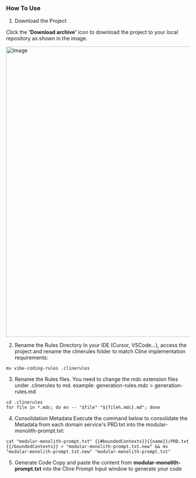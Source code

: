 ### How To Use

1. Download the Project

Click the **'Download archive'** icon to download the project to your local repository as shown in the image.

<img width="794" alt="Image" src="https://github.com/user-attachments/assets/042bfe89-0305-4330-9709-aeaf12b12002" />

2. Rename the Rules Directory
In your IDE (Cursor, VSCode...), access the project and rename the clinerules folder to match Cline implementation requirements:

```
mv vibe-coding-rules .clinerules
```

3. Rename the Rules files.
You need to change the mdc extension files under .clinerules to md.
example: generation-rules.mdc > generation-rules.md
```
cd .clinerules
for file in *.mdc; do mv -- "$file" "${file%.mdc}.md"; done
```

4. Consolidation Metadata
Execute the command below to consolidate the Metadata from each domain service's PRD.txt into the modular-monolith-prompt.txt:
```
cat "modular-monolith-prompt.txt" {{#boundedContexts}}{{name}}/PRD.txt {{/boundedContexts}} > "modular-monolith-prompt.txt.new" && mv "modular-monolith-prompt.txt.new" "modular-monolith-prompt.txt"
```

5. Generate Code
Copy and paste the content from **modular-monolith-prompt.txt** into the Cline Prompt Input window to generate your code
